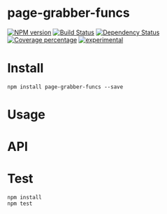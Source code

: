 # page-grabber-funcs



[![NPM version][npm-image]][npm-url] [![Build Status][travis-image]][travis-url] [![Dependency Status][daviddm-image]][daviddm-url] [![Coverage percentage][coveralls-image]][coveralls-url]
[![experimental](http://badges.github.io/stability-badges/dist/experimental.svg)](http://github.com/badges/stability-badges)

# Install

    npm install page-grabber-funcs --save

# Usage



# API



# Test

    npm install
    npm test

[npm-image]: https://badge.fury.io/js/page-grabber-funcs.svg
[npm-url]: https://npmjs.org/package/page-grabber-funcs
[travis-image]: https://travis-ci.org/arvitaly/page-grabber-funcs.svg?branch=master
[travis-url]: https://travis-ci.org/arvitaly/page-grabber-funcs
[daviddm-image]: https://david-dm.org/arvitaly/page-grabber-funcs.svg?theme=shields.io
[daviddm-url]: https://david-dm.org/arvitaly/page-grabber-funcs
[coveralls-image]: https://coveralls.io/repos/arvitaly/page-grabber-funcs/badge.svg
[coveralls-url]: https://coveralls.io/r/arvitaly/page-grabber-funcs